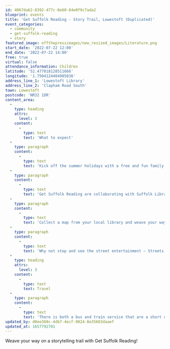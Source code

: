 ```yaml
---
id: 4067da62-8392-477c-8e60-84e0f9c7ada2
blueprint: events
title: 'Get Suffolk Reading - Story Trail, Lowestoft (Duplicated)'
event_categories:
  - community
  - get-suffolk-reading
  - story
featured_image: offthepressimages/new_resized_images/Literature.png
start_date: '2022-07-22 12:00'
end_date: '2022-07-22 14:00'
free: true
virtual: false
attendance_information: Children
latitude: '52.477018128511666'
longitude: '1.7504124404905836'
address_line_1: 'Lowestoft Library'
address_line_2: 'Clapham Road South'
town: Lowestoft
postcode: 'NR32 1DR'
content_area:
  -
    type: heading
    attrs:
      level: 3
    content:
      -
        type: text
        text: 'What to expect'
  -
    type: paragraph
    content:
      -
        type: text
        text: 'Kick off the summer holidays with a free and fun family activity, hosted by Get Suffolk Reading!'
  -
    type: paragraph
    content:
      -
        type: text
        text: 'Get Suffolk Reading are collaborating with Suffolk Libraries and Kessingland Parish Council to kick off the summer holidays with a free family activity.'
  -
    type: paragraph
    content:
      -
        type: text
        text: 'Collect a map from your local library and weave your way round a storytelling trail and listen to some wonderful tales. Finish your journey back at the library, and sign up for the Summer Reading Challenge and collect a free book!'
  -
    type: paragraph
    content:
      -
        type: text
        text: 'Why not stop and see the street entertainment – Streets are Alive, in the Historic High Street (11:00 – 12:00) before hand.'
  -
    type: heading
    attrs:
      level: 3
    content:
      -
        type: text
        text: Travel
  -
    type: paragraph
    content:
      -
        type: text
        text: 'There is both a bus and train service that are a short distance to the starting venue. The nearest car park is Clapham Road Car Park.'
updated_by: d0ee360c-4db7-4ecf-9024-8e35603daaef
updated_at: 1657792701
---
```

Weave your way on a storytelling trail with Get Suffolk Reading!